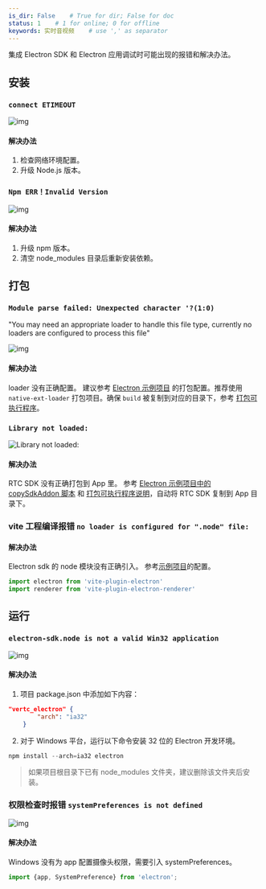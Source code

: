 ```yaml
---
is_dir: False    # True for dir; False for doc
status: 1    # 1 for online; 0 for offline
keywords: 实时音视频    # use ',' as separator
---
```


集成 Electron SDK 和 Electron 应用调试时可能出现的报错和解决办法。

## 安装

### `connect ETIMEOUT`

![img](https://p9-arcosite.byteimg.com/tos-cn-i-goo7wpa0wc/e6dca2cf3c1f45b69048a5f53ef60481~tplv-goo7wpa0wc-image.image)

#### 解决办法

1. 检查网络环境配置。
2. 升级 Node.js 版本。

### `Npm ERR！Invalid Version`

![img](https://p9-arcosite.byteimg.com/tos-cn-i-goo7wpa0wc/7e0d02fc978c4eeaa200a52bbf9c2110~tplv-goo7wpa0wc-image.image)

#### 解决办法

1. 升级 npm 版本。
2. 清空 node_modules 目录后重新安装依赖。

## 打包

### `Module parse failed: Unexpected character '?(1:0)` 
"You may need an appropriate loader to handle this file type, currently no loaders are configured to process this file"

![img](https://p9-arcosite.byteimg.com/tos-cn-i-goo7wpa0wc/85858493f989499589b0ca0c2403158b~tplv-goo7wpa0wc-image.image)

#### 解决办法

loader 没有正确配置。
建议参考 [Electron 示例项目](1163793) 的打包配置。推荐使用 `native-ext-loader` 打包项目。确保 `build` 被复制到对应的目录下，参考 [打包可执行程序](108795#pack)。

### `Library not loaded:`
![Library not loaded:](https://portal.volccdn.com/obj/volcfe/cloud-universal-doc/upload_114b6ad3cb3d672da5b5b3570810bcf0.png)

#### 解决办法

RTC SDK 没有正确打包到 App 里。
参考 [Electron 示例项目中的 copySdkAddon 脚本](1163793) 和 [打包可执行程序说明](108795#pack)，自动将 RTC SDK 复制到 App 目录下。

### vite 工程编译报错 `no loader is configured for ".node" file:`

#### 解决办法

Electron sdk 的 node 模块没有正确引入。
参考[示例项目](https://github.com/electron-vite/electron-vite-react/blob/main/vite.config.ts)的配置。 

```typescript
import electron from 'vite-plugin-electron'
import renderer from 'vite-plugin-electron-renderer'
```

## 运行

### `electron-sdk.node is not a valid Win32 application`

![img](https://p9-arcosite.byteimg.com/tos-cn-i-goo7wpa0wc/05eb966551c240f887012c4ae28cb473~tplv-goo7wpa0wc-image.image)

#### 解决办法

1. 项目 package.json 中添加如下内容：
``` json
"vertc_electron" {
        "arch": "ia32"
    }
```
2. 对于 Windows 平台，运行以下命令安装 32 位的 Electron 开发环境。

``` powershell
npm install --arch=ia32 electron 
```
> 如果项目根目录下已有 node_modules 文件夹，建议删除该文件夹后安装。

### 权限检查时报错 `systemPreferences is not defined`

![img](https://p9-arcosite.byteimg.com/tos-cn-i-goo7wpa0wc/3d71a5809df74a5191f26fafd2253f7c~tplv-goo7wpa0wc-image.image)

#### 解决办法

Windows 没有为 app 配置摄像头权限，需要引入 systemPreferences。

``` javascript
import {app, SystemPreference} from 'electron';
```
